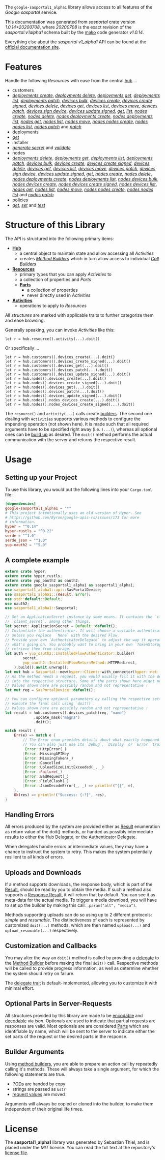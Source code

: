 <!---
DO NOT EDIT !
This file was generated automatically from 'src/mako/api/README.md.mako'
DO NOT EDIT !
-->
The `google-sasportal1_alpha1` library allows access to all features of the *Google sasportal* service.

This documentation was generated from *sasportal* crate version *1.0.14+20200708*, where *20200708* is the exact revision of the *sasportal:v1alpha1* schema built by the [mako](http://www.makotemplates.org/) code generator *v1.0.14*.

Everything else about the *sasportal* *v1_alpha1* API can be found at the
[official documentation site](https://developers.google.com/spectrum-access-system/).
# Features

Handle the following *Resources* with ease from the central [hub](https://docs.rs/google-sasportal1_alpha1/1.0.14+20200708/google_sasportal1_alpha1/Sasportal) ... 

* customers
 * [*deployments create*](https://docs.rs/google-sasportal1_alpha1/1.0.14+20200708/google_sasportal1_alpha1/api::CustomerDeploymentCreateCall), [*deployments delete*](https://docs.rs/google-sasportal1_alpha1/1.0.14+20200708/google_sasportal1_alpha1/api::CustomerDeploymentDeleteCall), [*deployments get*](https://docs.rs/google-sasportal1_alpha1/1.0.14+20200708/google_sasportal1_alpha1/api::CustomerDeploymentGetCall), [*deployments list*](https://docs.rs/google-sasportal1_alpha1/1.0.14+20200708/google_sasportal1_alpha1/api::CustomerDeploymentListCall), [*deployments patch*](https://docs.rs/google-sasportal1_alpha1/1.0.14+20200708/google_sasportal1_alpha1/api::CustomerDeploymentPatchCall), [*devices bulk*](https://docs.rs/google-sasportal1_alpha1/1.0.14+20200708/google_sasportal1_alpha1/api::CustomerDeviceBulkCall), [*devices create*](https://docs.rs/google-sasportal1_alpha1/1.0.14+20200708/google_sasportal1_alpha1/api::CustomerDeviceCreateCall), [*devices create signed*](https://docs.rs/google-sasportal1_alpha1/1.0.14+20200708/google_sasportal1_alpha1/api::CustomerDeviceCreateSignedCall), [*devices delete*](https://docs.rs/google-sasportal1_alpha1/1.0.14+20200708/google_sasportal1_alpha1/api::CustomerDeviceDeleteCall), [*devices get*](https://docs.rs/google-sasportal1_alpha1/1.0.14+20200708/google_sasportal1_alpha1/api::CustomerDeviceGetCall), [*devices list*](https://docs.rs/google-sasportal1_alpha1/1.0.14+20200708/google_sasportal1_alpha1/api::CustomerDeviceListCall), [*devices move*](https://docs.rs/google-sasportal1_alpha1/1.0.14+20200708/google_sasportal1_alpha1/api::CustomerDeviceMoveCall), [*devices patch*](https://docs.rs/google-sasportal1_alpha1/1.0.14+20200708/google_sasportal1_alpha1/api::CustomerDevicePatchCall), [*devices sign device*](https://docs.rs/google-sasportal1_alpha1/1.0.14+20200708/google_sasportal1_alpha1/api::CustomerDeviceSignDeviceCall), [*devices update signed*](https://docs.rs/google-sasportal1_alpha1/1.0.14+20200708/google_sasportal1_alpha1/api::CustomerDeviceUpdateSignedCall), [*get*](https://docs.rs/google-sasportal1_alpha1/1.0.14+20200708/google_sasportal1_alpha1/api::CustomerGetCall), [*list*](https://docs.rs/google-sasportal1_alpha1/1.0.14+20200708/google_sasportal1_alpha1/api::CustomerListCall), [*nodes create*](https://docs.rs/google-sasportal1_alpha1/1.0.14+20200708/google_sasportal1_alpha1/api::CustomerNodeCreateCall), [*nodes delete*](https://docs.rs/google-sasportal1_alpha1/1.0.14+20200708/google_sasportal1_alpha1/api::CustomerNodeDeleteCall), [*nodes deployments create*](https://docs.rs/google-sasportal1_alpha1/1.0.14+20200708/google_sasportal1_alpha1/api::CustomerNodeDeploymentCreateCall), [*nodes deployments list*](https://docs.rs/google-sasportal1_alpha1/1.0.14+20200708/google_sasportal1_alpha1/api::CustomerNodeDeploymentListCall), [*nodes get*](https://docs.rs/google-sasportal1_alpha1/1.0.14+20200708/google_sasportal1_alpha1/api::CustomerNodeGetCall), [*nodes list*](https://docs.rs/google-sasportal1_alpha1/1.0.14+20200708/google_sasportal1_alpha1/api::CustomerNodeListCall), [*nodes move*](https://docs.rs/google-sasportal1_alpha1/1.0.14+20200708/google_sasportal1_alpha1/api::CustomerNodeMoveCall), [*nodes nodes create*](https://docs.rs/google-sasportal1_alpha1/1.0.14+20200708/google_sasportal1_alpha1/api::CustomerNodeNodeCreateCall), [*nodes nodes list*](https://docs.rs/google-sasportal1_alpha1/1.0.14+20200708/google_sasportal1_alpha1/api::CustomerNodeNodeListCall), [*nodes patch*](https://docs.rs/google-sasportal1_alpha1/1.0.14+20200708/google_sasportal1_alpha1/api::CustomerNodePatchCall) and [*patch*](https://docs.rs/google-sasportal1_alpha1/1.0.14+20200708/google_sasportal1_alpha1/api::CustomerPatchCall)
* deployments
 * [*get*](https://docs.rs/google-sasportal1_alpha1/1.0.14+20200708/google_sasportal1_alpha1/api::DeploymentGetCall)
* installer
 * [*generate secret*](https://docs.rs/google-sasportal1_alpha1/1.0.14+20200708/google_sasportal1_alpha1/api::InstallerGenerateSecretCall) and [*validate*](https://docs.rs/google-sasportal1_alpha1/1.0.14+20200708/google_sasportal1_alpha1/api::InstallerValidateCall)
* nodes
 * [*deployments delete*](https://docs.rs/google-sasportal1_alpha1/1.0.14+20200708/google_sasportal1_alpha1/api::NodeDeploymentDeleteCall), [*deployments get*](https://docs.rs/google-sasportal1_alpha1/1.0.14+20200708/google_sasportal1_alpha1/api::NodeDeploymentGetCall), [*deployments list*](https://docs.rs/google-sasportal1_alpha1/1.0.14+20200708/google_sasportal1_alpha1/api::NodeDeploymentListCall), [*deployments patch*](https://docs.rs/google-sasportal1_alpha1/1.0.14+20200708/google_sasportal1_alpha1/api::NodeDeploymentPatchCall), [*devices bulk*](https://docs.rs/google-sasportal1_alpha1/1.0.14+20200708/google_sasportal1_alpha1/api::NodeDeviceBulkCall), [*devices create*](https://docs.rs/google-sasportal1_alpha1/1.0.14+20200708/google_sasportal1_alpha1/api::NodeDeviceCreateCall), [*devices create signed*](https://docs.rs/google-sasportal1_alpha1/1.0.14+20200708/google_sasportal1_alpha1/api::NodeDeviceCreateSignedCall), [*devices delete*](https://docs.rs/google-sasportal1_alpha1/1.0.14+20200708/google_sasportal1_alpha1/api::NodeDeviceDeleteCall), [*devices get*](https://docs.rs/google-sasportal1_alpha1/1.0.14+20200708/google_sasportal1_alpha1/api::NodeDeviceGetCall), [*devices list*](https://docs.rs/google-sasportal1_alpha1/1.0.14+20200708/google_sasportal1_alpha1/api::NodeDeviceListCall), [*devices move*](https://docs.rs/google-sasportal1_alpha1/1.0.14+20200708/google_sasportal1_alpha1/api::NodeDeviceMoveCall), [*devices patch*](https://docs.rs/google-sasportal1_alpha1/1.0.14+20200708/google_sasportal1_alpha1/api::NodeDevicePatchCall), [*devices sign device*](https://docs.rs/google-sasportal1_alpha1/1.0.14+20200708/google_sasportal1_alpha1/api::NodeDeviceSignDeviceCall), [*devices update signed*](https://docs.rs/google-sasportal1_alpha1/1.0.14+20200708/google_sasportal1_alpha1/api::NodeDeviceUpdateSignedCall), [*get*](https://docs.rs/google-sasportal1_alpha1/1.0.14+20200708/google_sasportal1_alpha1/api::NodeGetCall), [*nodes create*](https://docs.rs/google-sasportal1_alpha1/1.0.14+20200708/google_sasportal1_alpha1/api::NodeNodeCreateCall), [*nodes delete*](https://docs.rs/google-sasportal1_alpha1/1.0.14+20200708/google_sasportal1_alpha1/api::NodeNodeDeleteCall), [*nodes deployments create*](https://docs.rs/google-sasportal1_alpha1/1.0.14+20200708/google_sasportal1_alpha1/api::NodeNodeDeploymentCreateCall), [*nodes deployments list*](https://docs.rs/google-sasportal1_alpha1/1.0.14+20200708/google_sasportal1_alpha1/api::NodeNodeDeploymentListCall), [*nodes devices bulk*](https://docs.rs/google-sasportal1_alpha1/1.0.14+20200708/google_sasportal1_alpha1/api::NodeNodeDeviceBulkCall), [*nodes devices create*](https://docs.rs/google-sasportal1_alpha1/1.0.14+20200708/google_sasportal1_alpha1/api::NodeNodeDeviceCreateCall), [*nodes devices create signed*](https://docs.rs/google-sasportal1_alpha1/1.0.14+20200708/google_sasportal1_alpha1/api::NodeNodeDeviceCreateSignedCall), [*nodes devices list*](https://docs.rs/google-sasportal1_alpha1/1.0.14+20200708/google_sasportal1_alpha1/api::NodeNodeDeviceListCall), [*nodes get*](https://docs.rs/google-sasportal1_alpha1/1.0.14+20200708/google_sasportal1_alpha1/api::NodeNodeGetCall), [*nodes list*](https://docs.rs/google-sasportal1_alpha1/1.0.14+20200708/google_sasportal1_alpha1/api::NodeNodeListCall), [*nodes move*](https://docs.rs/google-sasportal1_alpha1/1.0.14+20200708/google_sasportal1_alpha1/api::NodeNodeMoveCall), [*nodes nodes create*](https://docs.rs/google-sasportal1_alpha1/1.0.14+20200708/google_sasportal1_alpha1/api::NodeNodeNodeCreateCall), [*nodes nodes list*](https://docs.rs/google-sasportal1_alpha1/1.0.14+20200708/google_sasportal1_alpha1/api::NodeNodeNodeListCall) and [*nodes patch*](https://docs.rs/google-sasportal1_alpha1/1.0.14+20200708/google_sasportal1_alpha1/api::NodeNodePatchCall)
* policies
 * [*get*](https://docs.rs/google-sasportal1_alpha1/1.0.14+20200708/google_sasportal1_alpha1/api::PolicyGetCall), [*set*](https://docs.rs/google-sasportal1_alpha1/1.0.14+20200708/google_sasportal1_alpha1/api::PolicySetCall) and [*test*](https://docs.rs/google-sasportal1_alpha1/1.0.14+20200708/google_sasportal1_alpha1/api::PolicyTestCall)




# Structure of this Library

The API is structured into the following primary items:

* **[Hub](https://docs.rs/google-sasportal1_alpha1/1.0.14+20200708/google_sasportal1_alpha1/Sasportal)**
    * a central object to maintain state and allow accessing all *Activities*
    * creates [*Method Builders*](https://docs.rs/google-sasportal1_alpha1/1.0.14+20200708/google_sasportal1_alpha1/client::MethodsBuilder) which in turn
      allow access to individual [*Call Builders*](https://docs.rs/google-sasportal1_alpha1/1.0.14+20200708/google_sasportal1_alpha1/client::CallBuilder)
* **[Resources](https://docs.rs/google-sasportal1_alpha1/1.0.14+20200708/google_sasportal1_alpha1/client::Resource)**
    * primary types that you can apply *Activities* to
    * a collection of properties and *Parts*
    * **[Parts](https://docs.rs/google-sasportal1_alpha1/1.0.14+20200708/google_sasportal1_alpha1/client::Part)**
        * a collection of properties
        * never directly used in *Activities*
* **[Activities](https://docs.rs/google-sasportal1_alpha1/1.0.14+20200708/google_sasportal1_alpha1/client::CallBuilder)**
    * operations to apply to *Resources*

All *structures* are marked with applicable traits to further categorize them and ease browsing.

Generally speaking, you can invoke *Activities* like this:

```Rust,ignore
let r = hub.resource().activity(...).doit()
```

Or specifically ...

```ignore
let r = hub.customers().devices_create(...).doit()
let r = hub.customers().devices_create_signed(...).doit()
let r = hub.customers().devices_get(...).doit()
let r = hub.customers().devices_patch(...).doit()
let r = hub.customers().devices_update_signed(...).doit()
let r = hub.nodes().devices_create(...).doit()
let r = hub.nodes().devices_create_signed(...).doit()
let r = hub.nodes().devices_get(...).doit()
let r = hub.nodes().devices_patch(...).doit()
let r = hub.nodes().devices_update_signed(...).doit()
let r = hub.nodes().nodes_devices_create(...).doit()
let r = hub.nodes().nodes_devices_create_signed(...).doit()
```

The `resource()` and `activity(...)` calls create [builders][builder-pattern]. The second one dealing with `Activities` 
supports various methods to configure the impending operation (not shown here). It is made such that all required arguments have to be 
specified right away (i.e. `(...)`), whereas all optional ones can be [build up][builder-pattern] as desired.
The `doit()` method performs the actual communication with the server and returns the respective result.

# Usage

## Setting up your Project

To use this library, you would put the following lines into your `Cargo.toml` file:

```toml
[dependencies]
google-sasportal1_alpha1 = "*"
# This project intentionally uses an old version of Hyper. See
# https://github.com/Byron/google-apis-rs/issues/173 for more
# information.
hyper = "^0.14"
hyper-rustls = "^0.22"
serde = "^1.0"
serde_json = "^1.0"
yup-oauth2 = "^5.0"
```

## A complete example

```Rust
extern crate hyper;
extern crate hyper_rustls;
extern crate yup_oauth2 as oauth2;
extern crate google_sasportal1_alpha1 as sasportal1_alpha1;
use sasportal1_alpha1::api::SasPortalDevice;
use sasportal1_alpha1::{Result, Error};
use std::default::Default;
use oauth2;
use sasportal1_alpha1::Sasportal;

// Get an ApplicationSecret instance by some means. It contains the `client_id` and 
// `client_secret`, among other things.
let secret: ApplicationSecret = Default::default();
// Instantiate the authenticator. It will choose a suitable authentication flow for you, 
// unless you replace  `None` with the desired Flow.
// Provide your own `AuthenticatorDelegate` to adjust the way it operates and get feedback about 
// what's going on. You probably want to bring in your own `TokenStorage` to persist tokens and
// retrieve them from storage.
let auth = yup_oauth2::InstalledFlowAuthenticator::builder(
        secret,
        yup_oauth2::InstalledFlowReturnMethod::HTTPRedirect,
    ).build().await.unwrap();
let mut hub = Sasportal::new(hyper::Client::with_connector(hyper::net::HttpsConnector::new(hyper_rustls::TlsClient::new())), auth);
// As the method needs a request, you would usually fill it with the desired information
// into the respective structure. Some of the parts shown here might not be applicable !
// Values shown here are possibly random and not representative !
let mut req = SasPortalDevice::default();

// You can configure optional parameters by calling the respective setters at will, and
// execute the final call using `doit()`.
// Values shown here are possibly random and not representative !
let result = hub.customers().devices_patch(req, "name")
             .update_mask("magna")
             .doit();

match result {
    Err(e) => match e {
        // The Error enum provides details about what exactly happened.
        // You can also just use its `Debug`, `Display` or `Error` traits
         Error::HttpError(_)
        |Error::MissingAPIKey
        |Error::MissingToken(_)
        |Error::Cancelled
        |Error::UploadSizeLimitExceeded(_, _)
        |Error::Failure(_)
        |Error::BadRequest(_)
        |Error::FieldClash(_)
        |Error::JsonDecodeError(_, _) => println!("{}", e),
    },
    Ok(res) => println!("Success: {:?}", res),
}

```
## Handling Errors

All errors produced by the system are provided either as [Result](https://docs.rs/google-sasportal1_alpha1/1.0.14+20200708/google_sasportal1_alpha1/client::Result) enumeration as return value of
the doit() methods, or handed as possibly intermediate results to either the 
[Hub Delegate](https://docs.rs/google-sasportal1_alpha1/1.0.14+20200708/google_sasportal1_alpha1/client::Delegate), or the [Authenticator Delegate](https://docs.rs/yup-oauth2/*/yup_oauth2/trait.AuthenticatorDelegate.html).

When delegates handle errors or intermediate values, they may have a chance to instruct the system to retry. This 
makes the system potentially resilient to all kinds of errors.

## Uploads and Downloads
If a method supports downloads, the response body, which is part of the [Result](https://docs.rs/google-sasportal1_alpha1/1.0.14+20200708/google_sasportal1_alpha1/client::Result), should be
read by you to obtain the media.
If such a method also supports a [Response Result](https://docs.rs/google-sasportal1_alpha1/1.0.14+20200708/google_sasportal1_alpha1/client::ResponseResult), it will return that by default.
You can see it as meta-data for the actual media. To trigger a media download, you will have to set up the builder by making
this call: `.param("alt", "media")`.

Methods supporting uploads can do so using up to 2 different protocols: 
*simple* and *resumable*. The distinctiveness of each is represented by customized 
`doit(...)` methods, which are then named `upload(...)` and `upload_resumable(...)` respectively.

## Customization and Callbacks

You may alter the way an `doit()` method is called by providing a [delegate](https://docs.rs/google-sasportal1_alpha1/1.0.14+20200708/google_sasportal1_alpha1/client::Delegate) to the 
[Method Builder](https://docs.rs/google-sasportal1_alpha1/1.0.14+20200708/google_sasportal1_alpha1/client::CallBuilder) before making the final `doit()` call. 
Respective methods will be called to provide progress information, as well as determine whether the system should 
retry on failure.

The [delegate trait](https://docs.rs/google-sasportal1_alpha1/1.0.14+20200708/google_sasportal1_alpha1/client::Delegate) is default-implemented, allowing you to customize it with minimal effort.

## Optional Parts in Server-Requests

All structures provided by this library are made to be [encodable](https://docs.rs/google-sasportal1_alpha1/1.0.14+20200708/google_sasportal1_alpha1/client::RequestValue) and 
[decodable](https://docs.rs/google-sasportal1_alpha1/1.0.14+20200708/google_sasportal1_alpha1/client::ResponseResult) via *json*. Optionals are used to indicate that partial requests are responses 
are valid.
Most optionals are are considered [Parts](https://docs.rs/google-sasportal1_alpha1/1.0.14+20200708/google_sasportal1_alpha1/client::Part) which are identifiable by name, which will be sent to 
the server to indicate either the set parts of the request or the desired parts in the response.

## Builder Arguments

Using [method builders](https://docs.rs/google-sasportal1_alpha1/1.0.14+20200708/google_sasportal1_alpha1/client::CallBuilder), you are able to prepare an action call by repeatedly calling it's methods.
These will always take a single argument, for which the following statements are true.

* [PODs][wiki-pod] are handed by copy
* strings are passed as `&str`
* [request values](https://docs.rs/google-sasportal1_alpha1/1.0.14+20200708/google_sasportal1_alpha1/client::RequestValue) are moved

Arguments will always be copied or cloned into the builder, to make them independent of their original life times.

[wiki-pod]: http://en.wikipedia.org/wiki/Plain_old_data_structure
[builder-pattern]: http://en.wikipedia.org/wiki/Builder_pattern
[google-go-api]: https://github.com/google/google-api-go-client

# License
The **sasportal1_alpha1** library was generated by Sebastian Thiel, and is placed 
under the *MIT* license.
You can read the full text at the repository's [license file][repo-license].

[repo-license]: https://github.com/Byron/google-apis-rsblob/master/LICENSE.md
